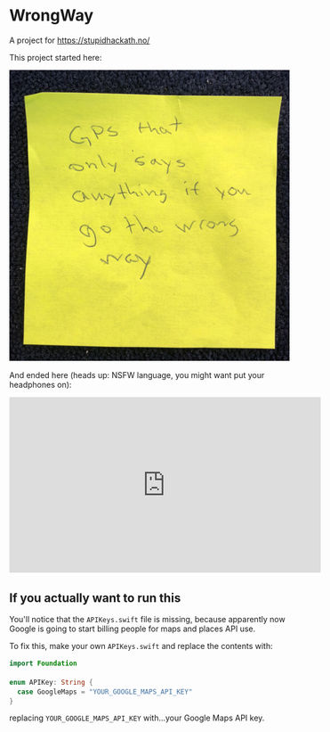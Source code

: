 # WrongWay
A project for https://stupidhackath.no/

This project started here: 

![](post_it.jpg)

And ended here (heads up: NSFW language, you might want put your headphones on): 

<div>
    <iframe width="560" height="315" src="https://www.youtube.com/embed/VR4cF1ixGMo" frameborder="0" allow="autoplay; encrypted-media" allowfullscreen></iframe>
</div>

## If you actually want to run this

You'll notice that the `APIKeys.swift` file is missing, because apparently now Google is going to start billing people for maps and places API use. 

To fix this, make your own `APIKeys.swift` and replace the contents with: 

```swift
import Foundation

enum APIKey: String {
  case GoogleMaps = "YOUR_GOOGLE_MAPS_API_KEY"
}
```

replacing `YOUR_GOOGLE_MAPS_API_KEY` with...your Google Maps API key. 
